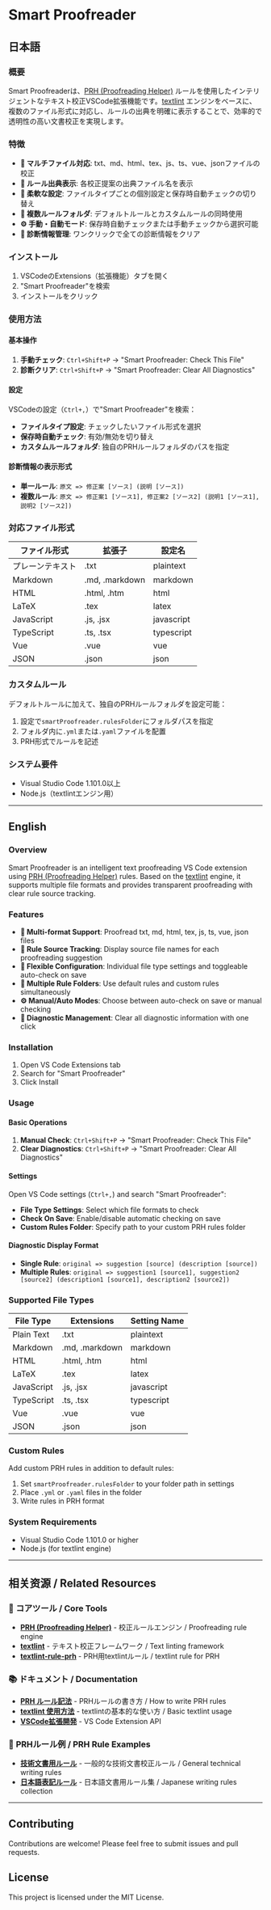 # Smart Proofreader

## 日本語

### 概要

Smart Proofreaderは、[PRH (Proofreading Helper)](https://github.com/prh/prh) ルールを使用したインテリジェントなテキスト校正VSCode拡張機能です。[textlint](https://textlint.github.io/) エンジンをベースに、複数のファイル形式に対応し、ルールの出典を明確に表示することで、効率的で透明性の高い文書校正を実現します。

### 特徴

- **📝 マルチファイル対応**: txt、md、html、tex、js、ts、vue、jsonファイルの校正
- **🎯 ルール出典表示**: 各校正提案の出典ファイル名を表示
- **🔧 柔軟な設定**: ファイルタイプごとの個別設定と保存時自動チェックの切り替え
- **📁 複数ルールフォルダ**: デフォルトルールとカスタムルールの同時使用
- **⚙️ 手動・自動モード**: 保存時自動チェックまたは手動チェックから選択可能
- **🧹 診断情報管理**: ワンクリックで全ての診断情報をクリア

### インストール

1. VSCodeのExtensions（拡張機能）タブを開く
2. "Smart Proofreader"を検索
3. インストールをクリック

### 使用方法

#### 基本操作

1. **手動チェック**: `Ctrl+Shift+P` → "Smart Proofreader: Check This File"
2. **診断クリア**: `Ctrl+Shift+P` → "Smart Proofreader: Clear All Diagnostics"

#### 設定

VSCodeの設定（`Ctrl+,`）で"Smart Proofreader"を検索：

- **ファイルタイプ設定**: チェックしたいファイル形式を選択
- **保存時自動チェック**: 有効/無効を切り替え
- **カスタムルールフォルダ**: 独自のPRHルールフォルダのパスを指定

#### 診断情報の表示形式

- **単一ルール**: `原文 => 修正案 [ソース] (説明 [ソース])`
- **複数ルール**: `原文 => 修正案1 [ソース1], 修正案2 [ソース2] (説明1 [ソース1], 説明2 [ソース2])`

### 対応ファイル形式

| ファイル形式 | 拡張子 | 設定名 |
|-------------|--------|--------|
| プレーンテキスト | .txt | plaintext |
| Markdown | .md, .markdown | markdown |
| HTML | .html, .htm | html |
| LaTeX | .tex | latex |
| JavaScript | .js, .jsx | javascript |
| TypeScript | .ts, .tsx | typescript |
| Vue | .vue | vue |
| JSON | .json | json |

### カスタムルール

デフォルトルールに加えて、独自のPRHルールフォルダを設定可能：

1. 設定で`smartProofreader.rulesFolder`にフォルダパスを指定
2. フォルダ内に`.yml`または`.yaml`ファイルを配置
3. PRH形式でルールを記述

### システム要件

- Visual Studio Code 1.101.0以上
- Node.js（textlintエンジン用）

---

## English

### Overview

Smart Proofreader is an intelligent text proofreading VS Code extension using [PRH (Proofreading Helper)](https://github.com/prh/prh) rules. Based on the [textlint](https://textlint.github.io/) engine, it supports multiple file formats and provides transparent proofreading with clear rule source tracking.

### Features

- **📝 Multi-format Support**: Proofread txt, md, html, tex, js, ts, vue, json files
- **🎯 Rule Source Tracking**: Display source file names for each proofreading suggestion
- **🔧 Flexible Configuration**: Individual file type settings and toggleable auto-check on save
- **📁 Multiple Rule Folders**: Use default rules and custom rules simultaneously
- **⚙️ Manual/Auto Modes**: Choose between auto-check on save or manual checking
- **🧹 Diagnostic Management**: Clear all diagnostic information with one click

### Installation

1. Open VS Code Extensions tab
2. Search for "Smart Proofreader"
3. Click Install

### Usage

#### Basic Operations

1. **Manual Check**: `Ctrl+Shift+P` → "Smart Proofreader: Check This File"
2. **Clear Diagnostics**: `Ctrl+Shift+P` → "Smart Proofreader: Clear All Diagnostics"

#### Settings

Open VS Code settings (`Ctrl+,`) and search "Smart Proofreader":

- **File Type Settings**: Select which file formats to check
- **Check On Save**: Enable/disable automatic checking on save
- **Custom Rules Folder**: Specify path to your custom PRH rules folder

#### Diagnostic Display Format

- **Single Rule**: `original => suggestion [source] (description [source])`
- **Multiple Rules**: `original => suggestion1 [source1], suggestion2 [source2] (description1 [source1], description2 [source2])`

### Supported File Types

| File Type | Extensions | Setting Name |
|-----------|------------|--------------|
| Plain Text | .txt | plaintext |
| Markdown | .md, .markdown | markdown |
| HTML | .html, .htm | html |
| LaTeX | .tex | latex |
| JavaScript | .js, .jsx | javascript |
| TypeScript | .ts, .tsx | typescript |
| Vue | .vue | vue |
| JSON | .json | json |

### Custom Rules

Add custom PRH rules in addition to default rules:

1. Set `smartProofreader.rulesFolder` to your folder path in settings
2. Place `.yml` or `.yaml` files in the folder
3. Write rules in PRH format

### System Requirements

- Visual Studio Code 1.101.0 or higher
- Node.js (for textlint engine)

---

## 相关资源 / Related Resources

### 🔧 **コアツール / Core Tools**
- **[PRH (Proofreading Helper)](https://github.com/prh/prh)** - 校正ルールエンジン / Proofreading rule engine
- **[textlint](https://textlint.github.io/)** - テキスト校正フレームワーク / Text linting framework
- **[textlint-rule-prh](https://github.com/textlint-rule/textlint-rule-prh)** - PRH用textlintルール / textlint rule for PRH

### 📚 **ドキュメント / Documentation**
- **[PRH ルール記法](https://github.com/prh/prh#rule-syntax)** - PRHルールの書き方 / How to write PRH rules
- **[textlint 使用方法](https://textlint.github.io/docs/getting-started.html)** - textlintの基本的な使い方 / Basic textlint usage
- **[VSCode拡張開発](https://code.visualstudio.com/api)** - VS Code Extension API

### 🎯 **PRHルール例 / PRH Rule Examples**
- **[技術文書用ルール](https://github.com/prh/rules)** - 一般的な技術文書校正ルール / General technical writing rules
- **[日本語表記ルール](https://github.com/textlint-ja)** - 日本語文書用ルール集 / Japanese writing rules collection

---

## Contributing

Contributions are welcome! Please feel free to submit issues and pull requests.

## License

This project is licensed under the MIT License.
